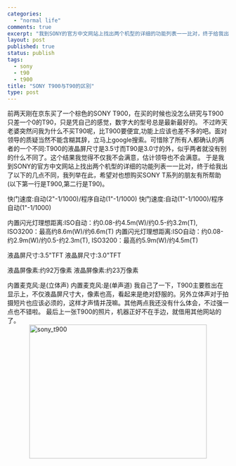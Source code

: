 ```yaml
--- 
categories: 
  - "normal life"
comments: true
excerpt: "我到SONY的官方中文网站上找出两个机型的详细的功能列表一一比对，终于给我出了以下的几点不同，我列举在此，希望对也想购买SONY T系列的朋友有所帮助"
layout: post
published: true
status: publish
tags: 
  - sony
  - t90
  - t900
title: "SONY T900与T90的区别"
type: post
---
```

前两天刚在京东买了一个棕色的SONY T900，在买的时候也没怎么研究与T900只差一个0的T90，只是凭自己的感觉，数字大的型号总是最新最好的。
不过昨天老婆突然问我为什么不买T90呢，比T900要便宜,功能上应该也差不多的吧。面对领导的质疑当然不能含糊其辞，立马上google搜索。可惜除了所有人都确认的两者的一个不同:T900的液晶屏尺寸是3.5寸而T90是3.0寸的外，似乎两者就没有别的什么不同了。这个结果我觉得不仅我不会满意，估计领导也不会满意。
于是我到SONY的官方中文网站上找出两个机型的详细的功能列表一一比对，终于给我出了以下的几点不同，我列举在此，希望对也想购买SONY T系列的朋友有所帮助(以下第一行是T900,第二行是T90)。


<!--more-->

快门速度:自动(2"-1/1000)/程序自动(1"-1/1000)
快门速度:自动(1"-1/1000)/程序自动(1"-1/1000)

内置闪光灯理想距离:ISO自动：约0.08-约4.5m(W)/约0.5-约3.2m(T), ISO3200：最高约8.6m(W)/约6.6m(T)
内置闪光灯理想距离:ISO自动：约0.08-约2.9m(W)/约0.5-约2.3m(T), ISO3200：最高约5.9m(W)/约4.5m(T)

液晶屏尺寸:3.5"TFT
液晶屏尺寸:3.0"TFT

液晶屏像素:约92万像素
液晶屏像素:约23万像素

内置麦克风:是(立体声)
内置麦克风:是(单声道)
我自己了一下，T900主要胜出在显示上，不仅液晶屏尺寸大，像素也高，看起来是绝对舒服的。另外立体声对于拍摄短片也应该必须的，这样才声情并茂嘛。其他两点我还没有什么体会，不过强一点也不错啦。
最后上一张T900的照片，机器正好不在手边，就借用其他网站的了。
<a href="http://www.hopes4.me/images/uploads/2009/08/dc_sony_t900_2.jpg"><img style="width: 404px; display: block; float: none; margin-left: auto; margin-right: auto; border-width: 0px;" title="sony_t900" src="http://www.hopes4.me/images/uploads/2009/08/dc_sony_t900_2_thumb.jpg" border="0" alt="sony_t900" width="404" height="304"></a>
